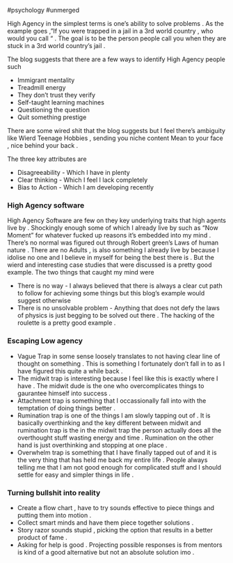 #psychology #unmerged 

High Agency in the simplest terms is one’s ability to solve problems . As the example goes ,”If you were trapped in a jail in a 3rd world country , who would you call “ . The goal is to be the person people call you when they are stuck in a 3rd world country’s jail . 

The blog suggests that there are a few ways to identify High Agency people such 

- Immigrant mentality 
- Treadmill energy 
- They don’t trust they verify 
- Self-taught learning machines 
- Questioning the question 
- Quit something prestige 

There are some wired shit that the blog suggests but I feel there’s ambiguity like Wierd Teenage Hobbies , sending you niche content Mean to your face , nice behind your back . 


The three key attributes are
- Disagreeability - Which I have in plenty 
- Clear thinking - Which I feel I lack completely 
- Bias to Action - Which I am developing recently 


### High Agency software 

High Agency Software are few on they key underlying traits that high agents live by . Shockingly enough some of which I already live by such as “Now Moment” for whatever fucked up reasons it’s embedded into my mind . There’s no normal was figured out through Robert green’s Laws of human nature . There are no Adults , is also something I already live by because I idolise no one and I believe in myself for being the best there is .  But the wierd and interesting case studies that were discussed is a pretty good example. The two things that caught my mind were 

- There is no way - I always believed that there is always a clear cut path to follow for achieving some things but this blog’s example would suggest otherwise 
- There is no unsolvable problem - Anything that does not defy the laws of physics is just begging to be solved out there . The hacking of the roulette is a pretty good example . 


### Escaping Low agency 

- Vague Trap in some sense loosely translates to not having clear line of thought on something . This is something I fortunately don’t fall in to as I have figured this quite a while back . 
- The midwit trap is interesting because I feel like this is exactly where I have . The midwit dude is the one who overcomplicates things to gaurantee himself into success . 
- Attachment trap is something that I occassionally fall into with the temptation of doing things better . 
- Rumination trap is one of the things I am slowly tapping out of . It is basically overthinking and the key different between midwit and rumination trap is the in the midwit trap the person actually does all the overthought stuff wasting energy and time . Rumination on the other hand is just overthinking and stopping at one place . 
- Overwhelm trap is something that I have finally tapped out of and it is the very thing that has held me back my entire life . People always telling me that I am not good enough for complicated stuff and I should settle for easy and simpler things in life . 


### Turning bullshit into reality 

- Create a flow chart , have to try sounds effective to piece things and putting them into motion . 
- Collect smart minds and have them piece together solutions . 
- Story razor sounds stupid , picking the option that results in a better product of fame . 
- Asking for help is good . Projecting possible responses is from mentors is kind of a good alternative but not an absolute solution imo . 
